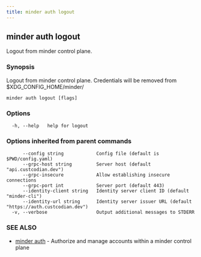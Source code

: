 ```yaml
---
title: minder auth logout
---
```

## minder auth logout

Logout from minder control plane.

### Synopsis

Logout from minder control plane. Credentials will be removed from $XDG_CONFIG_HOME/minder/

```
minder auth logout [flags]
```

### Options

```
  -h, --help   help for logout
```

### Options inherited from parent commands

```
      --config string            Config file (default is $PWD/config.yaml)
      --grpc-host string         Server host (default "api.custcodian.dev")
      --grpc-insecure            Allow establishing insecure connections
      --grpc-port int            Server port (default 443)
      --identity-client string   Identity server client ID (default "minder-cli")
      --identity-url string      Identity server issuer URL (default "https://auth.custcodian.dev")
  -v, --verbose                  Output additional messages to STDERR
```

### SEE ALSO

* [minder auth](minder_auth.md)	 - Authorize and manage accounts within a minder control plane

